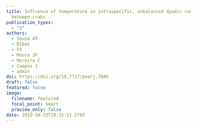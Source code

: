 ```yaml
---
title: Influence of temperature on intraspecific, unbalanced dyadic contests
  between crabs
publication_types:
  - "2"
authors:
  - Souza AT
  - Ribas
  - FO
  - Moura JF
  - Moreira C
  - Campos J
  - admin
doi: https://doi.org/10.7717/peerj.7845
draft: false
featured: false
image:
  filename: featured
  focal_point: Smart
  preview_only: false
date: 2019-10-23T10:31:11.570Z
---
```

